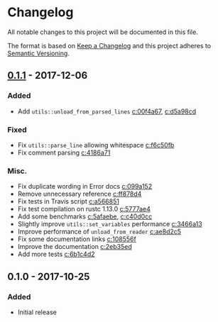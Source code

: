 # Changelog

All notable changes to this project will be documented in this file.

The format is based on [Keep a Changelog] and this project adheres to
[Semantic Versioning].

## [0.1.1] - 2017-12-06

### Added

- Add `utils::unload_from_parsed_lines` [c:00f4a67], [c:d5a98cd]

### Fixed

- Fix `utils::parse_line` allowing whitespace [c:f6c50fb]
- Fix comment parsing [c:4186a71]

### Misc.

- Fix duplicate wording in Error docs [c:099a152]
- Remove unnecessary reference [c:ff878d4]
- Fix tests in Travis script [c:a566851]
- Fix test compilation on rustc 1.13.0 [c:5777ae4]
- Add some benchmarks [c:5afaebe], [c:c40d0cc]
- Slightly improve `utils::set_variables` performance [c:3466a13]
- Improve performance of `unload_from_reader` [c:ae8d2c5]
- Fix some documentation links [c:108556f]
- Improve the documentation [c:2eb35ed]
- Add more tests [c:6b1c4d2]

## 0.1.0 - 2017-10-25

### Added

- Initial release

[c:099a152]: https://github.com/zeyla/kankyo/commit/099a152485c4b511ff50096ece5c3fb8fb1bf57f
[c:00f4a67]: https://github.com/zeyla/kankyo/commit/00f4a673715c7076464dafb430215ed5da999cba
[c:108556f]: https://github.com/zeyla/kankyo/commit/108556f531f6c22ff44f59b4380db3f02281607e
[c:2eb35ed]: https://github.com/zeyla/kankyo/commit/2eb35edd28ba1e95d3e49c0799e0748b9b45af8e
[c:3466a13]: https://github.com/zeyla/kankyo/commit/3466a13f87e24f16f48dab39c07e4b225fc0f8e0
[c:4186a71]: https://github.com/zeyla/kankyo/commit/4186a7159dd0375db8a6ebc360b0b798fdc063f1
[c:5777ae4]: https://github.com/zeyla/kankyo/commit/5777ae419e15b6d6df247dc860a932f5a3e00560
[c:5afaebe]: https://github.com/zeyla/kankyo/commit/5afaebe9c02aa09211c145dd24237c2db3905806
[c:6b1c4d2]: https://github.com/zeyla/kankyo/commit/6b1c4d29d476c3e0fccfbdb19c101f3d5ec5ad90
[c:a566851]: https://github.com/zeyla/kankyo/commit/a5668516ddacae9eeedcb4c81a9b187fdff955f6
[c:ae8d2c5]: https://github.com/zeyla/kankyo/commit/ae8d2c59b5920920e3b2562c3dfcd209590fc20e
[c:c40d0cc]: https://github.com/zeyla/kankyo/commit/c40d0ccd2636107e69b835a70ecdd9ea717c0503
[c:d5a98cd]: https://github.com/zeyla/kankyo/commit/d5a98cda9442e92ae6e757d40db0bc96ef54ba0b
[c:f6c50fb]: https://github.com/zeyla/kankyo/commit/f6c50fb3afa0cc3037d55bb9321d65546858df81
[c:ff878d4]: https://github.com/zeyla/kankyo/commit/ff878d4cf9ceb1e4713f1b3630f410277f1d5792

[0.1.1]: https://github.com/zeyla/kankyo/compare/v0.1.0...v0.1.1

[Keep a Changelog]: http://keepachangelog.com/en/1.0.0/
[Semantic Versioning]: http://semver.org/spec/v2.0.0.html
